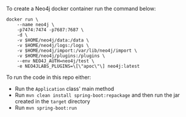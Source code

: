 To create a Neo4j docker container run the command below:

```shell script
docker run \
    --name neo4j \
    -p7474:7474 -p7687:7687 \
    -d \
    -v $HOME/neo4j/data:/data \
    -v $HOME/neo4j/logs:/logs \
    -v $HOME/neo4j/import:/var/lib/neo4j/import \
    -v $HOME/neo4j/plugins:/plugins \
    --env NEO4J_AUTH=neo4j/test \
    -e NEO4JLABS_PLUGINS=\[\"apoc\"\] neo4j:latest
```

To run the code in this repo either:

- Run the `Application` class' main method
- Run `mvn clean install spring-boot:repackage` and then run the jar created in the `target` directory
- Run `mvn spring-boot:run`